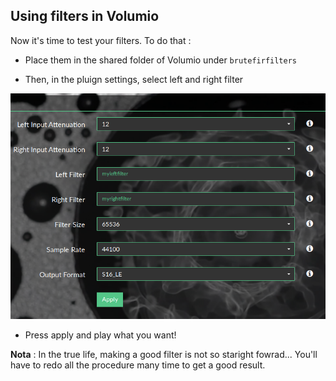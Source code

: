 ## Using filters in Volumio

Now it's time to test your filters. To do that :

* Place them in the shared folder of Volumio under `brutefirfilters`

* Then, in the pluign settings, select left and right filter

<img src="./img/using_filter_in_volumio.png">

* Press apply and play what you want!

__Nota__ : In the true life, making a good filter is not so staright fowrad... You'll have to redo all the procedure many time to get a good result.
